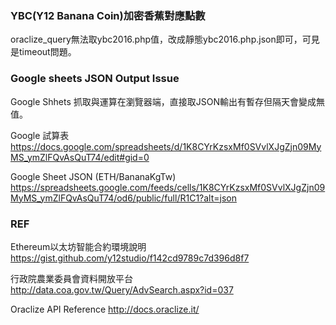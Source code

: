 ### YBC(Y12 Banana Coin)加密香蕉對應點數

oraclize_query無法取ybc2016.php值，改成靜態ybc2016.php.json即可，可見是timeout問題。

### Google sheets JSON Output Issue

Google Shhets 抓取與運算在瀏覽器端，直接取JSON輸出有暫存但隔天會變成無值。

Google 試算表 https://docs.google.com/spreadsheets/d/1K8CYrKzsxMf0SVvlXJgZjn09MyMS_ymZlFQvAsQuT74/edit#gid=0

Google Sheet JSON (ETH/BananaKgTw) https://spreadsheets.google.com/feeds/cells/1K8CYrKzsxMf0SVvlXJgZjn09MyMS_ymZlFQvAsQuT74/od6/public/full/R1C1?alt=json

### REF

Ethereum以太坊智能合約環境說明 https://gist.github.com/y12studio/f142cd9789c7d396d8f7

行政院農業委員會資料開放平台  http://data.coa.gov.tw/Query/AdvSearch.aspx?id=037

Oraclize API Reference  http://docs.oraclize.it/
